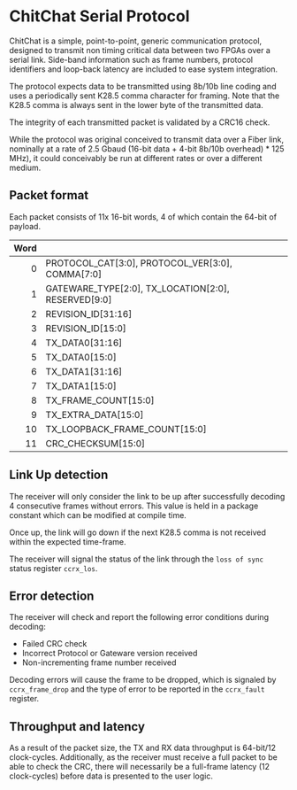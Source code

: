 # ChitChat Serial Protocol

ChitChat is a simple, point-to-point, generic communication protocol, designed
to transmit non timing critical data between two FPGAs over a serial link. Side-band
information such as frame numbers, protocol identifiers and loop-back latency are
included to ease system integration.

The protocol expects data to be transmitted using 8b/10b line coding and uses a
periodically sent K28.5 comma character for framing. Note that the K28.5 comma is
always sent in the lower byte of the transmitted data.

The integrity of each transmitted packet is validated by a CRC16 check.

While the protocol was original conceived to transmit data over a Fiber link, nominally
at a rate of 2.5 Gbaud (16-bit data + 4-bit 8b/10b overhead) * 125 MHz), it could
conceivably be run at different rates or over a different medium.

## Packet format

Each packet consists of 11x 16-bit words, 4 of which contain the 64-bit of payload.

| Word  |        |
| ----: | :----- |
| 0     | PROTOCOL_CAT[3:0], PROTOCOL_VER[3:0], COMMA[7:0]    |
| 1     | GATEWARE_TYPE[2:0], TX_LOCATION[2:0], RESERVED[9:0] |
| 2     | REVISION_ID[31:16] |
| 3     | REVISION_ID[15:0] |
| 4     | TX_DATA0[31:16] |
| 5     | TX_DATA0[15:0] |
| 6     | TX_DATA1[31:16] |
| 7     | TX_DATA1[15:0] |
| 8     | TX_FRAME_COUNT[15:0] |
| 9     | TX_EXTRA_DATA[15:0] |
| 10    | TX_LOOPBACK_FRAME_COUNT[15:0] | *the tx_extra_data are a slow channel that transmit 8 word register in 8 consecutive frame, according to the TX_FRAME_COUNT[2:0]
| 11    | CRC_CHECKSUM[15:0] |

## Link Up detection

The receiver will only consider the link to be up after successfully decoding 4
consecutive frames without errors. This value is held in a package constant
which can be modified at compile time.

Once up, the link will go down if the next K28.5 comma is not received within the
expected time-frame.

The receiver will signal the status of the link through the `loss of sync` status
register `ccrx_los`.

## Error detection

The receiver will check and report the following error conditions during decoding:
* Failed CRC check
* Incorrect Protocol or Gateware version received
* Non-incrementing frame number received

Decoding errors will cause the frame to be dropped, which is signaled by `ccrx_frame_drop`
and the type of error to be reported in the `ccrx_fault` register.

## Throughput and latency

As a result of the packet size, the TX and RX data throughput is 64-bit/12 clock-cycles.
Additionally, as the receiver must receive a full packet to be able to check the CRC, there
will necessarily be a full-frame latency (12 clock-cycles) before data is presented to the
user logic.
